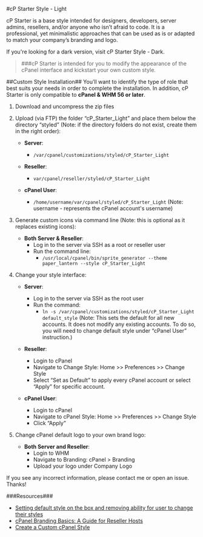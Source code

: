#cP Starter Style - Light

cP Starter is a base style intended for designers, developers, server admins, resellers, and/or anyone who isn’t afraid to code.  It is a professional, yet minimalistic approaches that can be used as is or adapted to match your company’s branding and logo. 

If you're looking for a dark version, visit cP Starter Style - Dark.

> ###cP Starter is intended for you to modify the appearance of the cPanel interface and kickstart your own custom style. 


##Custom Style Installation##
You’ll want to identify the type of role that best suits your needs in order to complete the installation. In addition, cP Starter is only compatible to **cPanel & WHM 56 or later**. 

1. Download and uncompress the zip files

2. Upload (via FTP) the folder “cP_Starter_Light” and place them below the directory “styled” (Note: if the directory folders do not exist, create them in the right order): 

    - **Server**: 
        + `/var/cpanel/customizations/styled/cP_Starter_Light`
        
    - **Reseller**: 
        + `var/cpanel/reseller/styled/cP_Starter_Light`
        
    - **cPanel User**: 
        + `/home/username/var/cpanel/styled/cP_Starter_Light` (Note: username - represents the cPanel account's username)

3. Generate custom icons via command line (Note: this is optional as it replaces existing icons): 

    - **Both Server & Reseller**:
        + Log in to the server via SSH as a root or reseller user
        + Run the command line: 
            - `/usr/local/cpanel/bin/sprite_generator --theme paper_lantern --style cP_Starter_Light`

4. Change your style interface:

    - **Server**:
        + Log in to the server via SSH as the root user
        + Run the command: 
            - `ln -s /var/cpanel/customizations/styled/cP_Starter_Light default_style` (Note: This sets the default for all new accounts. It does not modify any existing accounts. To do so, you will need to change default style under “cPanel User” instruction.)
            
    - **Reseller**: 
        + Login to cPanel
        + Navigate to Change Style: Home >> Preferences >> Change Style
        + Select “Set as Default” to apply every cPanel account or select “Apply” for specific account.
        
    - **cPanel User**:
        + Login to cPanel
        + Navigate to cPanel Style: Home >> Preferences >> Change Style
        + Click “Apply”

5. Change cPanel default logo to your own brand logo:

    - **Both Server and Reseller**:
        + Login to WHM
        + Navigate to Branding:  cPanel > Branding 
        + Upload your logo under Company Logo


If you see any incorrect information, please contact me or open an issue. Thanks!


###Resources###
- [Setting default style on the box and removing ability for user to change their styles](https://blog.cpanel.com/how-to-set-a-default-style-with-paper-lantern/)
- [cPanel Branding Basics: A Guide for Reseller Hosts](https://blog.cpanel.com/cpanel-branding-basics-a-guide-for-reseller-hosts/)
- [Create a Custom cPanel Style](https://documentation.cpanel.net/display/SDK/Tutorial+-+Create+a+Custom+cPanel+Style)




